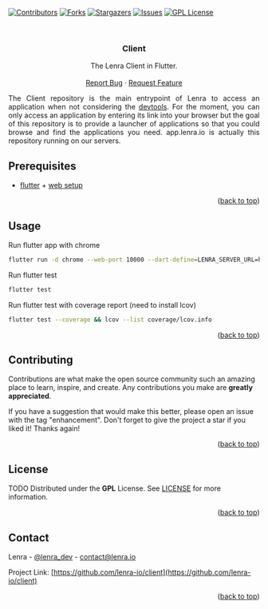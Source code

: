 <div id="top"></div>
<!--
*** This README was created with https://github.com/othneildrew/Best-README-Template
-->



<!-- PROJECT SHIELDS -->
[![Contributors][contributors-shield]][contributors-url]
[![Forks][forks-shield]][forks-url]
[![Stargazers][stars-shield]][stars-url]
[![Issues][issues-shield]][issues-url]
[![GPL License][license-shield]][license-url]



<!-- PROJECT LOGO -->
<br />
<div align="center">

<h3 align="center">Client</h3>

  <p align="center">
    The Lenra Client in Flutter.
    <br />
    <br />
    <a href="https://github.com/lenra-io/client/issues">Report Bug</a>
    ·
    <a href="https://github.com/lenra-io/client/issues">Request Feature</a>
  </p>
</div>

<div style="text-align: justify">
The Client repository is the main entrypoint of Lenra to access an application when not considering the <a href="https://github.com/lenra-io/dev-tools">devtools</a>. For the moment, you can only access an application by entering its link into your browser but the goal of this repository is to provide a launcher of applications so that you could browse and find the applications you need. app.lenra.io is actually this repository running on our servers.
</div>

<!-- GETTING STARTED -->

## Prerequisites

- [flutter](https://flutter.dev/docs/get-started/install) + [web setup](https://flutter.dev/docs/get-started/web)

<p align="right">(<a href="#top">back to top</a>)</p>


<!-- USAGE EXAMPLES -->
## Usage

Run flutter app with chrome
```sh
flutter run -d chrome --web-port 10000 --dart-define=LENRA_SERVER_URL=http://localhost:4000 --dart-define=OAUTH_CLIENT_ID=<your_client_id>
```

Run flutter test
```sh
flutter test
```

Run flutter test with coverage report (need to install lcov)
```sh
flutter test --coverage && lcov --list coverage/lcov.info
```

<p align="right">(<a href="#top">back to top</a>)</p>



<!-- CONTRIBUTING -->
## Contributing

Contributions are what make the open source community such an amazing place to learn, inspire, and create. Any contributions you make are **greatly appreciated**.

If you have a suggestion that would make this better, please open an issue with the tag "enhancement".
Don't forget to give the project a star if you liked it! Thanks again!

<p align="right">(<a href="#top">back to top</a>)</p>



<!-- LICENSE -->
## License

TODO
Distributed under the **GPL** License. See [LICENSE](./LICENSE) for more information.

<p align="right">(<a href="#top">back to top</a>)</p>



<!-- CONTACT -->
## Contact

Lenra - [@lenra_dev](https://twitter.com/lenra_dev) - contact@lenra.io

Project Link: [https://github.com/lenra-io/client](https://github.com/lenra-io/client)

<p align="right">(<a href="#top">back to top</a>)</p>


<!-- MARKDOWN LINKS & IMAGES -->
<!-- https://www.markdownguide.org/basic-syntax/#reference-style-links -->
[contributors-shield]: https://img.shields.io/github/contributors/lenra-io/client.svg?style=for-the-badge
[contributors-url]: https://github.com/lenra-io/client/graphs/contributors
[forks-shield]: https://img.shields.io/github/forks/lenra-io/client.svg?style=for-the-badge
[forks-url]: https://github.com/lenra-io/client/network/members
[stars-shield]: https://img.shields.io/github/stars/lenra-io/client.svg?style=for-the-badge
[stars-url]: https://github.com/lenra-io/client/stargazers
[issues-shield]: https://img.shields.io/github/issues/lenra-io/client.svg?style=for-the-badge
[issues-url]: https://github.com/lenra-io/client/issues
[license-shield]: https://img.shields.io/github/license/lenra-io/client.svg?style=for-the-badge
[license-url]: https://github.com/lenra-io/client/blob/master/LICENSE


